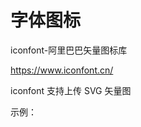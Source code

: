 # 字体图标

iconfont-阿里巴巴矢量图标库

https://www.iconfont.cn/

iconfont 支持上传 SVG 矢量图

示例：

[](demo/iconfont.html ':include :type=code')

[](demo/iconfont.html ':include height=50')

